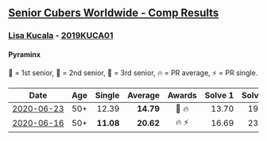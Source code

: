 <style>table {white-space: nowrap;}</style>

## [Senior Cubers Worldwide - Comp Results](/scw-comp/results/)
### [Lisa Kucala](../lisa_kucala.md) - [2019KUCA01](https://www.worldcubeassociation.org/persons/2019KUCA01?event=pyram)
#### Pyraminx

🥇 = 1st senior, 🥈 = 2nd senior, 🥉 = 3rd senior, 🔥 = PR average, ⚡ = PR single.

| Date | Age | Single | Average | Awards | Solve 1 | Solve 2 | Solve 3 | Solve 4 | Solve 5 | Video |
| :--: | :--: | --: | --: | :--: | --: | --: | --: | --: | --: | :-- |
| [2020-06-23](../../results/pyram/2020-06-23.md) | 50+ | 12.39 | **14.79** | 🥉 🔥 | 13.70 | 19.42 | 17.20 | 12.39 | 13.48 | [Link](https://www.facebook.com/events/1618516681636159/permalink/1624302671057560/) |
| [2020-06-16](../../results/pyram/2020-06-16.md) | 50+ | **11.08** | **20.62** | 🔥 ⚡ | 16.69 | 23.21 | 21.95 | **11.08** | 1:11.83 | [Link](https://www.facebook.com/events/296087658445428/permalink/300269538027240/) |


<!-- Global site tag (gtag.js) - Google Analytics -->
<script async src="https://www.googletagmanager.com/gtag/js?id=UA-86348435-3"></script>
<script>window.dataLayer = window.dataLayer || []; function gtag() {dataLayer.push(arguments);} gtag('js', new Date()); gtag('config', 'UA-86348435-3');</script>
